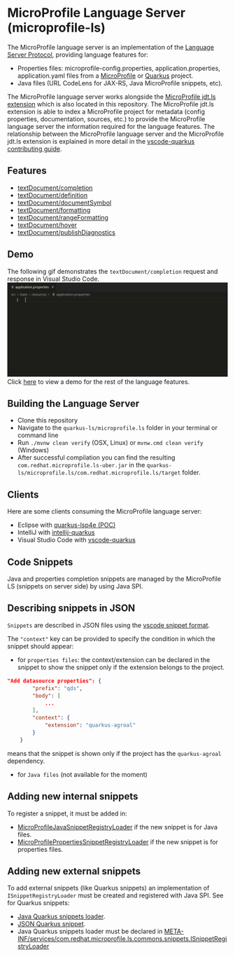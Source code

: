 MicroProfile Language Server (microprofile-ls)
===========================

The MicroProfile language server is an implementation of the 
[Language Server Protocol](https://github.com/Microsoft/language-server-protocol), providing
language features for: 

 * Properties files: microprofile-config.properties, application.properties, application.yaml files from a
[MicroProfile](https://microprofile.io/) or [Quarkus](https://quarkus.io/) project.
 * Java files (URL CodeLens for JAX-RS, Java MicroProfile snippets, etc).

The MicroProfile language server works alongside the [MicroProfile jdt.ls extension](https://github.com/redhat-developer/quarkus-ls/tree/master/microprofile.jdt)
which is also located in this repository. The MicroProfile jdt.ls extension is able to index
a MicroProfile project for metadata (config properties, documentation, sources, etc.) to provide the 
MicroProfile language server the information required for the language features.
The relationship between the MicroProfile language server and the MicroProfile jdt.ls extension is explained 
in more detail in the 
[vscode-quarkus contributing guide](https://github.com/redhat-developer/vscode-quarkus/blob/master/CONTRIBUTING.md).

Features
--------------

* [textDocument/completion](https://microsoft.github.io/language-server-protocol/specifications/specification-3-14/#textDocument_completion)
* [textDocument/definition](https://microsoft.github.io/language-server-protocol/specifications/specification-3-14#textDocument_definition)
* [textDocument/documentSymbol](https://microsoft.github.io/language-server-protocol/specifications/specification-3-14/#textDocument_documentSymbol)
* [textDocument/formatting](https://microsoft.github.io/language-server-protocol/specifications/specification-3-14/#textDocument_formatting)
* [textDocument/rangeFormatting](https://microsoft.github.io/language-server-protocol/specifications/specification-3-14/#textDocument_rangeFormatting)
* [textDocument/hover](https://microsoft.github.io/language-server-protocol/specifications/specification-3-14/#textDocument_hover)
* [textDocument/publishDiagnostics](https://microsoft.github.io/language-server-protocol/specifications/specification-3-14/#textDocument_publishDiagnostics)

Demo
--------------
The following gif demonstrates the `textDocument/completion` request and response in Visual Studio Code.
![key completion](./demos/textDocument_completion.gif)
Click [here](./demos/DEMO.md) to view a demo for the rest of the language features.

Building the Language Server
--------------
* Clone this repository
* Navigate to the `quarkus-ls/microprofile.ls` folder in your terminal or command line
* Run `./mvnw clean verify` (OSX, Linux) or `mvnw.cmd clean verify` (Windows)
* After successful compilation you can find the resulting `com.redhat.microprofile.ls-uber.jar` in the
`quarkus-ls/microprofile.ls/com.redhat.microprofile.ls/target` folder.

Clients
-------

Here are some clients consuming the MicroProfile language server:

 * Eclipse with [quarkus-lsp4e (POC)](https://github.com/angelozerr/quarkus-lsp4e)
 * IntelliJ with [intellij-quarkus](https://github.com/jeffmaury/intellij-quarkus)
 * Visual Studio Code with [vscode-quarkus](https://github.com/redhat-developer/vscode-quarkus)
 
Code Snippets
-------

Java and properties completion snippets are managed by the MicroProfile LS (snippets on server side) by using Java SPI.

## Describing snippets in JSON

`Snippets` are described in JSON files using the [vscode snippet format](https://code.visualstudio.com/docs/editor/userdefinedsnippets#_create-your-own-snippets).

The `"context"` key can be provided to specify the condition in which the snippet should appear:

 * for `properties files`: the context/extension can be declared in the snippet to show the snippet only if the extension belongs to the project.

```json
"Add datasource properties": {
		"prefix": "qds",
		"body": [
			...
		],
		"context": {
			"extension": "quarkus-agroal"
		}
	}
```

means that the snippet is shown only if the project has the `quarkus-agroal` dependency.
    
 * for `Java files` (not available for the moment)
 
## Adding new internal snippets

To register a snippet, it must be added in:

 * [MicroProfileJavaSnippetRegistryLoader](https://github.com/redhat-developer/quarkus-ls/blob/master/microprofile.ls/com.redhat.microprofile.ls/src/main/java/com/redhat/microprofile/snippets/MicroProfileJavaSnippetRegistryLoader.java) if the new snippet is for Java files. 
 * [MicroProfilePropertiesSnippetRegistryLoader](https://github.com/redhat-developer/quarkus-ls/blob/master/microprofile.ls/com.redhat.microprofile.ls/src/main/java/com/redhat/microprofile/snippets/MicroProfilePropertiesSnippetRegistryLoader.java) if the new snippet is for properties files.

## Adding new external snippets

To add external snippets (like Quarkus snippets) an implementation of `ISnippetRegistryLoader` must be created and registered with Java SPI. See for Quarkus snippets:

 * [Java Quarkus snippets loader](https://github.com/redhat-developer/quarkus-ls/tree/master/microprofile.ls/com.redhat.microprofile.ls/src/main/java/com/redhat/quarkus/snippets).
 * [JSON Quarkus snippet](https://github.comredhat-developer/quarkus-ls/tree/master/microprofile.ls/com.redhat.microprofile.ls/src/main/resources/com/redhat/quarkus/snippets).
 * Java Quarkus snippets loader must be declared in [META-INF/services/com.redhat.microprofile.ls.commons.snippets.ISnippetRegistryLoader](https://github.com/redhat-developer/quarkus-ls/blob/master/microprofile.ls/com.redhat.microprofile.ls/src/main/resources/META-INF/services/com.redhat.microprofile.ls.commons.snippets.ISnippetRegistryLoader) 
